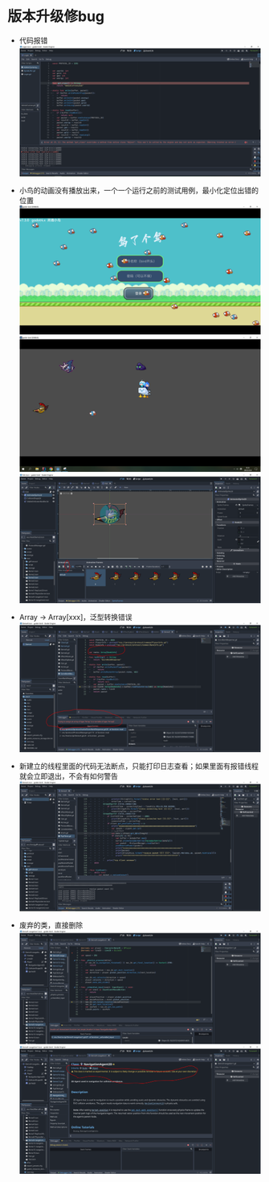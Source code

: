 # 版本升级修bug

- 代码报错
  ![Image text](image/298/img_1.png)

- 小鸟的动画没有播放出来，一个一个运行之前的测试用例，最小化定位出错的位置
  ![Image text](image/298/img.png)
  ![Image text](image/298/img_2.png)
  ![Image text](image/298/img_3.png)

- Array -> Array[xxx]，泛型转换错误
  ![Image text](image/298/img_4.png)


- 新建立的线程里面的代码无法断点，只能打印日志查看；如果里面有报错线程就会立即退出，不会有如何警告
  ![Image text](image/298/img_5.png)

- 废弃的类，直接删除
  ![Image text](image/298/img_6.png)
  ![Image text](image/298/img_7.png)